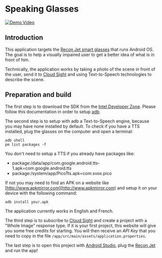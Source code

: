 # Speaking Glasses

[![Demo Video](https://img.youtube.com/vi/bGrgviXpvKw/0.jpg)](https://www.youtube.com/watch?v=bGrgviXpvKw)

## Introduction
This application targets the [Recon Jet smart glasses](https://www.reconinstruments.com/products/jet/) that runs Android OS.
The goal is to help a visually impaired user to get a better idea of what is in front of him.

Technically, the application works by taking a photo of the scene in front of the user, send it to [Cloud Sight](https://cloudsight.ai/)
and using Text-to-Speech technologies to describe the scene.

## Preparation and build
The first step is to download the SDK from the [Intel Developer Zone](https://software.intel.com/en-us/recon).
Please follow this documentation in order to setup [adb](https://developer.android.com/studio/command-line/adb.html).

The second step is to setup with adb a Text-to-Speech engine, because you may have none installed by default.
To check if you have a TTS installed, plug the glasses on the computer and open a terminal:

    adb shell
    pm list packages -f

You don't need to setup a TTS if you already have packages like:
* package:/data/app/com.google.android.tts-1.apk=com.google.android.tts
* package:/system/app/PicoTts.apk=com.svox.pico

If not you may need to find an APK on a website like [http://www.apkmirror.com](http://www.apkmirror.com) and setup it on your device with the following command:

    adb install your.apk

The application currently works in English and French.

The third step is to subscribe to [Cloud Sight](https://cloudsight.ai/) and create a project with a "Whole Image" response type.
If it is your first project, this website will give you some free credits for starting.
You will then receive an *API Key* that you need to copy in the file `/app/src/main/assets/application.properties`.

The last step is to open this project with [Android Studio](https://developer.android.com/studio/index.html), plug the 
[Recon Jet ](https://www.reconinstruments.com/products/jet/) and run the app!
